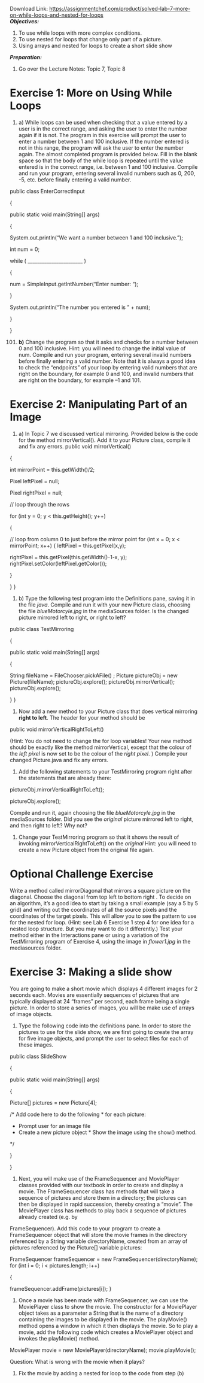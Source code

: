 Download Link: https://assignmentchef.com/product/solved-lab-7-more-on-while-loops-and-nested-for-loops
<br>
<strong><em>Objectives:</em></strong>

<ol>

 <li>To use while loops with more complex conditions.</li>

 <li>To use nested for loops that change only part of a picture.</li>

 <li>Using arrays and nested for loops to create a short slide show</li>

</ol>




<strong><em>Preparation:</em></strong>

<ol>

 <li>Go over the Lecture Notes: Topic 7, Topic 8</li>

</ol>

<strong> </strong>

<h1>Exercise 1: More on Using While Loops</h1>

<strong> </strong>

<ol>

 <li>a) While loops can be used when checking that a value entered by a user is in the correct range, and asking the user to enter the number again if it is not. The program in this exercise will prompt the user to enter a number between 1 and 100 inclusive. If the number entered is not in this range, the program will ask the user to enter the number again. The almost completed program is provided below. Fill in the blank space so that the body of the while loop is repeated until the value entered is in the correct range, i.e. between 1 and 100 inclusive. Compile and run your program, entering several invalid numbers such as 0, 200, -5, etc. before finally entering a valid number.</li>

</ol>




public class EnterCorrectInput

{

public static void main(String[] args)

{

System.out.println(“We want a number between 1 and 100 inclusive.”);

int num = 0;




while ( _______________________ )

{

num = SimpleInput.getIntNumber(“Enter number: “);

}

System.out.println(“The number you entered is ” + num);

}

}




<ol start="101">

 <li><strong>b)</strong> Change the program so that it asks and checks for a number between 0 and 100 inclusive. Hint: you will need to change the initial value of num. Compile and run your program, entering several invalid numbers before finally entering a valid number. Note that it is always a good idea to check the “endpoints” of your loop by entering valid numbers that are right on the boundary, for example 0 and 100, and invalid numbers that are right on the boundary, for example –1 and 101.</li>

</ol>




<strong> </strong>

<strong> </strong>

<strong> </strong>

<h1>Exercise 2: Manipulating Part of an Image</h1>

<strong> </strong>

<ol>

 <li>a) In Topic 7 we discussed vertical mirroring. Provided below is the code for the method mirrorVertical(). Add it to your Picture class, compile it and fix any errors. public void mirrorVertical()</li>

</ol>

{

int mirrorPoint = this.getWidth()/2;

Pixel leftPixel = null;

Pixel rightPixel = null;




// loop through the rows

for (int y = 0; y &lt; this.getHeight(); y++)

{

// loop from column 0 to just before the mirror point     for (int x = 0; x &lt; mirrorPoint; x++)     {  leftPixel = this.getPixel(x,y);

rightPixel = this.getPixel(this.getWidth()-1-x, y);        rightPixel.setColor(leftPixel.getColor());

}

}  }




<ol>

 <li>b) Type the following test program into the Definitions pane, saving it in the file <em>java</em>. Compile and run it with your new Picture class, choosing the file <em>blueMotorcyle.jpg</em> in the mediaSources folder. Is the changed picture mirrored left to right, or right to left?</li>

</ol>

public class TestMirroring

{

public static void main(String[] args)

{

String fileName = FileChooser.pickAFile() ;     Picture pictureObj = new Picture(fileName);     pictureObj.explore();     pictureObj.mirrorVertical();     pictureObj.explore();

} }




<ol>

 <li>Now add a new method to your Picture class that does vertical mirroring <strong>right to left</strong>. The header for your method should be</li>

</ol>

public void mirrorVerticalRightToLeft()

(Hint: You do not need to change the for loop variables! Your new method should be exactly like the method mirrorVertical, except that the colour of the <em>left pixel</em> is now set to be the colour of the <em>right pixel</em>. ) Compile your changed Picture.java and fix any errors.

<ol>

 <li>Add the following statements to your TestMirroring program right after the statements that are already there:</li>

</ol>

pictureObj.mirrorVerticalRightToLeft();

pictureObj.explore();

Compile and run it,  again choosing the file <em>blueMotorcyle.jpg</em> in the mediaSources folder. Did you see the <em>original</em> picture mirrored left to right, and then right to left? Why not?

<ol>

 <li>Change your TestMirroring program so that it shows the result of invoking mirrorVerticalRightToLeft() on the <em>original </em> Hint: you will need to create a new Picture object from the original file again.</li>

</ol>

<h1>Optional Challenge Exercise</h1>

Write a method called mirrorDiagonal that mirrors a square picture on the diagonal. Choose the diagonal from top left to bottom right . To decide on an algorithm, it’s a good idea to start by taking a small example (say a 5 by 5 grid) and writing out the coordinates of all the source pixels and the coordinates of the target pixels. This will allow you to see the pattern to use for the nested for loop. (Hint: see Lab 6 Exercise 1 step 4 for one idea for a nested loop structure. But you may want to do it differently.) Test your method either in the Interactions pane or using a variation of the TestMirroring program of Exercise 4, using the image in <em>flower1.jpg</em> in the mediasources folder.

<h1>Exercise 3: Making a slide show</h1>

You are going to make a short movie which displays 4 different images for 2 seconds each.  Movies are essentially sequences of pictures that are typically displayed at 24 “frames” per second, each frame being a single picture. In order to store a series of images, you will be make use of arrays of image objects.

<ol>

 <li>Type the following code into the definitions pane. In order to store the pictures to use for the slide show, we are first going to create the array for five image objects, and prompt the user to select files for each of these images.</li>

</ol>

public class SlideShow

{

public static void main(String[] args)

{

Picture[] pictures = new Picture[4];




/* Add code here to do the following            * for each picture:

<ul>

 <li>Prompt user for an image file</li>

 <li>Create a new picture object * Show the image using the show() method.</li>

</ul>

*/

}

}




<ol>

 <li>Next, you will make use of the FrameSequencer and MoviePlayer classes provided with our textbook in order to create and display a movie. The FrameSequencer class has methods that will take a sequence of pictures and store them in a directory; the pictures can then be displayed in rapid succession, thereby creating a “movie”. The MoviePlayer class has methods to play back a sequence of pictures already created (e.g. by</li>

</ol>

FrameSequencer).  Add this code to your program to create a FrameSequencer object that will store the movie frames in the directory referenced by a String variable directoryName, created from an array of pictures referenced by the Picture[] variable pictures:




FrameSequencer frameSequencer = new FrameSequencer(directoryName); for (int i = 0; i &lt; pictures.length; i++)

{

frameSequencer.addFrame(pictures[i]); }




<ol>

 <li>Once a movie has been made with FrameSequencer, we can use the MoviePlayer class to show the movie. The constructor for a MoviePlayer object takes as a parameter a String that is the name of a directory containing the images to be displayed in the movie.  The playMovie() method opens a window in which it then displays the movie.  So to play a movie, add the following code which creates a MoviePlayer object and invokes the playMovie() method.</li>

</ol>




MoviePlayer movie = new MoviePlayer(directoryName);  movie.playMovie();

Question:  What is wrong with the movie when it plays?

<ol>

 <li>Fix the movie by adding a nested for loop to the code from step (b)</li>

</ol>












